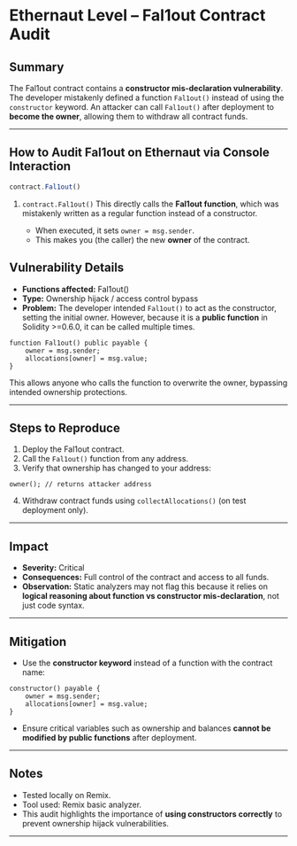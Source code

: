 # Ethernaut Level – Fal1out Contract Audit

## Summary

The Fal1out contract contains a **constructor mis-declaration vulnerability**. The developer mistakenly defined a function `Fal1out()` instead of using the `constructor` keyword. An attacker can call `Fal1out()` after deployment to **become the owner**, allowing them to withdraw all contract funds.

---
## How to Audit Fal1out on Ethernaut via Console Interaction

```js
contract.Fal1out()
```

1. `contract.Fal1out()`
   This directly calls the **Fal1out function**, which was mistakenly written as a regular function instead of a constructor.

   * When executed, it sets `owner = msg.sender`.
   * This makes you (the caller) the new **owner** of the contract.

## Vulnerability Details

* **Functions affected:** Fal1out()
* **Type:** Ownership hijack / access control bypass
* **Problem:**
  The developer intended `Fal1out()` to act as the constructor, setting the initial owner. However, because it is a **public function** in Solidity >=0.6.0, it can be called multiple times.

```solidity
function Fal1out() public payable {
    owner = msg.sender;
    allocations[owner] = msg.value;
}
```

This allows anyone who calls the function to overwrite the owner, bypassing intended ownership protections.

---

## Steps to Reproduce

1. Deploy the Fal1out contract.
2. Call the `Fal1out()` function from any address.
3. Verify that ownership has changed to your address:

```solidity
owner(); // returns attacker address
```

4. Withdraw contract funds using `collectAllocations()` (on test deployment only).

---

## Impact

* **Severity:** Critical
* **Consequences:** Full control of the contract and access to all funds.
* **Observation:** Static analyzers may not flag this because it relies on **logical reasoning about function vs constructor mis-declaration**, not just code syntax.

---

## Mitigation

* Use the **constructor keyword** instead of a function with the contract name:

```solidity
constructor() payable {
    owner = msg.sender;
    allocations[owner] = msg.value;
}
```

* Ensure critical variables such as ownership and balances **cannot be modified by public functions** after deployment.

---

## Notes

* Tested locally on Remix.
* Tool used: Remix basic analyzer.
* This audit highlights the importance of **using constructors correctly** to prevent ownership hijack vulnerabilities.

---

